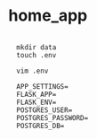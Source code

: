 # home_app


<pre><code> 
  mkdir data 
  touch .env
  
  vim .env
  
  APP_SETTINGS=
  FLASK_APP=
  FLASK_ENV=
  POSTGRES_USER=
  POSTGRES_PASSWORD=
  POSTGRES_DB=
  
</code></pre>

